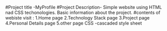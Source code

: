 #Project title -MyProfile
#Project Description- Simple website using HTML nad CSS techonologies.
                        Basic information about the project.
#contents of webiste visit :
1.Home page
2.Technology Stack page
3.Project page
4.Personal Details page
5.other page
CSS -cascaded style sheet
